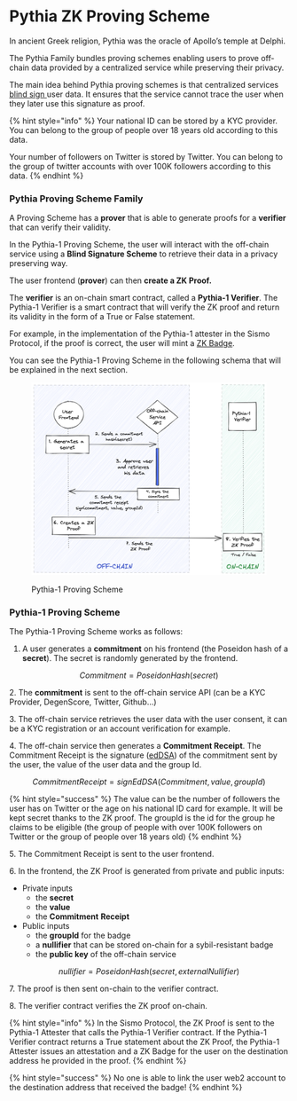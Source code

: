 # Pythia ZK Proving Scheme

In ancient Greek religion, Pythia was the oracle of Apollo’s temple at Delphi.

The Pythia Family bundles proving schemes enabling users to prove off-chain data provided by a centralized service while preserving their privacy.&#x20;

The main idea behind Pythia proving schemes is that centralized services [blind sign ](https://en.wikipedia.org/wiki/Blind\_signature)user data.  It ensures that the service cannot trace the user when they later use this signature as proof.

{% hint style="info" %}
Your national ID can be stored by a KYC provider. You can belong to the group of people over 18 years old according to this data.

Your number of followers on Twitter is stored by Twitter. You can belong to the group of twitter accounts with over 100K followers according to this data.
{% endhint %}

### Pythia Proving Scheme Family

A Proving Scheme has a **prover** that is able to generate proofs for a **verifier** that can verify their validity.

In the Pythia-1 Proving Scheme, the user will interact with the off-chain service using a **Blind Signature Scheme** to retrieve their data in a privacy preserving way.

The user frontend (**prover**) can then **create a ZK Proof.**

The **verifier** is an on-chain smart contract, called a **Pythia-1 Verifier**. The Pythia-1 Verifier is a smart contract that will verify the ZK proof and return its validity in the form of a True or False statement.

For example, in the implementation of the Pythia-1 attester in the Sismo Protocol, if the proof is correct, the user will mint a [ZK Badge](../technical-documentation/zk-badge-protocol/badges.md).

You can see the Pythia-1 Proving Scheme in the following schema that will be explained in the next section.

<figure><img src="../.gitbook/assets/pythia-1-scheme-v2.png" alt=""><figcaption><p>Pythia-1 Proving Scheme</p></figcaption></figure>

### Pythia-1 Proving Scheme

The Pythia-1 Proving Scheme works as follows:

1. A user generates a **commitment** on his frontend (the Poseidon hash of a **secret**). The secret is randomly generated by the frontend.

$$
Commitment = PoseidonHash(secret)
$$

2\. The **commitment** is sent to the off-chain service API (can be a KYC Provider, DegenScore, Twitter, Github…)

3\. The off-chain service retrieves the user data with the user consent, it can be a KYC registration or an account verification for example.

4\. The off-chain service then generates a **Commitment Receipt**. The Commitment Receipt is the signature ([edDSA](https://fr.wikipedia.org/wiki/EdDSA)) of the commitment sent by the user, the value of the user data and the group Id.

$$
CommitmentReceipt = signEdDSA(Commitment, value, groupId)
$$

{% hint style="success" %}
The value can be the number of followers the user has on Twitter or the age on his national ID card for example. It will be kept secret thanks to the ZK proof. The groupId is the id for the group he claims to be eligible (the group of people with over 100K followers on Twitter or the group of people over 18 years old)
{% endhint %}

5\. The Commitment Receipt is sent to the user frontend.

6\. In the frontend, the ZK Proof is generated from private and public inputs:

* Private inputs
  * the **secret**
  * the **value**
  * the **Commitment** **Receipt**
* Public inputs
  * the **groupId** for the badge
  * a **nullifier** that can be stored on-chain for a sybil-resistant badge
  * the **public key** of the off-chain service

$$
nullifier = PoseidonHash(secret, externalNullifier)
$$

7\. The proof is then sent on-chain to the verifier contract.

8\. The verifier contract verifies the ZK proof on-chain.

{% hint style="info" %}
In the Sismo Protocol, the ZK Proof is sent to the Pythia-1 Attester that calls the Pythia-1 Verifier contract. If the Pythia-1 Verifier contract returns a True statement about the ZK Proof, the Pythia-1 Attester issues an attestation and a ZK Badge for the user on the destination address he provided in the proof.
{% endhint %}

{% hint style="success" %}
No one is able to link the user web2 account to the destination address that received the badge!
{% endhint %}
